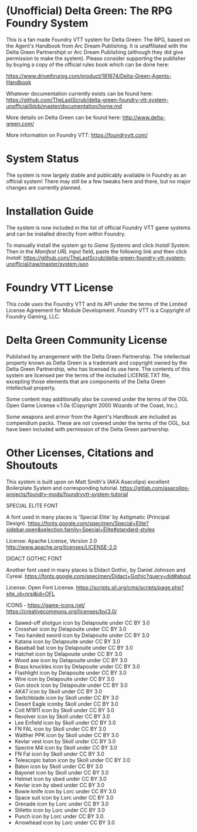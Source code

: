 # (Unofficial) Delta Green: The RPG Foundry System
This is a fan made Foundry VTT system for Delta Green: The RPG, based on the Agent's Handbook from Arc Dream Publishing.  It is unaffiliated with the Delta Green Partnershipt or Arc Dream Publishing (although they did give permission to make the system).  Please consider supporting the publisher by buying a copy of the official rules book which can be done here:

https://www.drivethrurpg.com/product/181674/Delta-Green-Agents-Handbook

Whatever documentation currently exists can be found here:
https://github.com/TheLastScrub/delta-green-foundry-vtt-system-unofficial/blob/master/documentation/home.md

More details on Delta Green can be found here:
http://www.delta-green.com/

More information on Foundry VTT:
https://foundryvtt.com/

# System Status
The system is now largely stable and publicably available in Foundry as an official system!  There may still be a few tweaks here and there, but no major changes are currently planned.

# Installation Guide
The system is now included in the list of official Foundry VTT game systems and can be installed directly from within Foundry.

To manually install the system go to _Game Systems_ and click _Install System_.  Then in the _Manifest URL_ input field, paste the following link and then click _Install_:
https://github.com/TheLastScrub/delta-green-foundry-vtt-system-unofficial/raw/master/system.json

# Foundry VTT License
This code uses the Foundry VTT and its API under the terms of the Limited License Agreement for Module Development.
Foundry VTT is a Copyright of Foundry Gaming, LLC.

# Delta Green Community License
Published by arrangement with the Delta Green Partnership. The intellectual property known as Delta Green is a trademark and copyright owned by the Delta Green Partnership, who has licensed its use here. The contents of this system are licensed per the terms of the included LICENSE.TXT file, excepting those elements that are components of the Delta Green intellectual property.

Some content may additionally also be covered under the terms of the OGL Open Game License v.1.0a (Copyright 2000 Wizards of the Coast, Inc.).

Some weapons and armor from the Agent's Handbook are included as compendium packs.  These are *not* covered under the terms of the OGL, but have been included with permission of the Delta Green partnership.

# Other Licenses, Citations and Shoutouts
This system is built upon on Matt Smith's (AKA Asacolips) excellent Boilerplate System and corresponding tutorial.
https://gitlab.com/asacolips-projects/foundry-mods/foundryvtt-system-tutorial

SPECIAL ELITE FONT

A font used in many places is 'Special Elite' by Astigmatic (Principal Design).
https://fonts.google.com/specimen/Special+Elite?sidebar.open&selection.family=Special+Elite#standard-styles

License:  Apache License, Version 2.0
http://www.apache.org/licenses/LICENSE-2.0

DIDACT GOTHIC FONT

Another font used in many places is Didact Gothic, by Daniel Johnson and Cyreal. 
https://fonts.google.com/specimen/Didact+Gothic?query=did#about

License: Open Font License.
https://scripts.sil.org/cms/scripts/page.php?site_id=nrsi&id=OFL

ICONS -  https://game-icons.net/
https://creativecommons.org/licenses/by/3.0/

* Sawed-off shotgun icon by Delapouite under CC BY 3.0
* Crosshair icon by Delapouite under CC BY 3.0
* Two handed sword icon by Delapouite under CC BY 3.0
* Katana icon by Delapouite under CC BY 3.0
* Baseball bat icon by Delapouite under CC BY 3.0
* Hatchet icon by Delapouite under CC BY 3.0
* Wood axe icon by Delapouite under CC BY 3.0
* Brass knuckles icon by Delapouite under CC BY 3.0
* Flashlight icon by Delapouite under CC BY 3.0
* Wire icon by Delapouite under CC BY 3.0
* Gun stock icon by Delapouite under CC BY 3.0
* AK47 icon by Skoll under CC BY 3.0
* Switchblade icon by Skoll under CC BY 3.0
* Desert Eagle iconby Skoll under CC BY 3.0
* Colt M1911 icon by Skoll under CC BY 3.0
* Revolver icon by Skoll under CC BY 3.0
* Lee Enfield icon by Skoll under CC BY 3.0
* FN FAL icon by Skoll under CC BY 3.0
* Walther PPK icon by Skoll under CC BY 3.0
* Kevlar vest icon by Skoll under CC BY 3.0
* Spectre M4 icon by Skoll under CC BY 3.0
* FN Fal icon by Skoll under CC BY 3.0
* Telescopic baton icon by Skoll under CC BY 3.0
* Baton icon by Skoll under CC BY 3.0
* Bayonet icon by Skoll under CC BY 3.0
* Helmet icon by sbed under CC BY 3.0
* Kevlar icon by sbed under CC BY 3.0
* Bowie knife icon by Lorc under CC BY 3.0
* Space suit icon by Lorc under CC BY 3.0
* Grenade icon by Lorc under CC BY 3.0
* Stiletto icon by Lorc under CC BY 3.0
* Punch icon by Lorc under CC BY 3.0.
* Arrowhead icon by Lorc under CC BY 3.0


